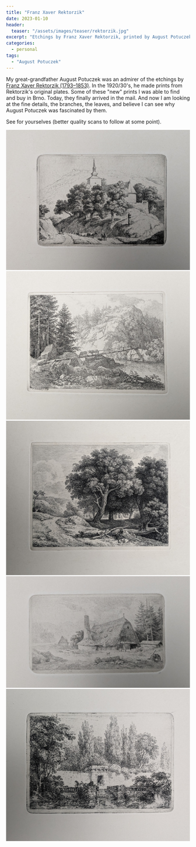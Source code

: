 ```yaml
---
title: "Franz Xaver Rektorzik"
date: 2023-01-10
header:
  teaser: "/assets/images/teaser/rektorzik.jpg"
excerpt: "Etchings by Franz Xaver Rektorzik, printed by August Potuczek"
categories:
  - personal
tags:
  - "August Potuczek"
---
```


My great-grandfather August Potuczek was an admirer of the etchings by <a href='https://www.biographien.ac.at/oebl/oebl_R/Rektorzik_Franz-X_1793_1851.xml'>Franz Xaver Rektorzik (1793–1853)</a>. In the 1920/30's, he made prints from Rektorzik's original plates. Some of these "new" prints I was able to find and buy in Brno. Today, they finally arrived in the mail. And now I am looking at the fine details, the branches, the leaves, and believe I can see why August Potuczek was fascinated by them.

See for yourselves (better quality scans to follow at some point).

<img src="/assets/images/Rektorzik/PXL_20230110_181843138.jpg">

<img src="/assets/images/Rektorzik/PXL_20230110_181809268.jpg">

<img src="/assets/images/Rektorzik/PXL_20230110_181834214.jpg">

<img src="/assets/images/Rektorzik/PXL_20230110_181855489.jpg">

<img src="/assets/images/Rektorzik/PXL_20230110_181904814.jpg">





